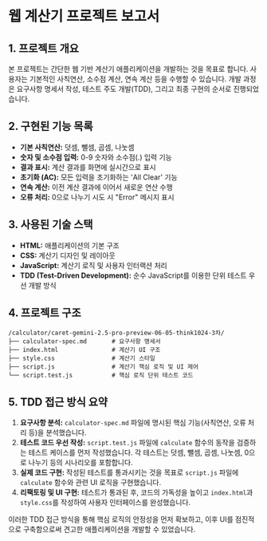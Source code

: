 # 웹 계산기 프로젝트 보고서

## 1. 프로젝트 개요

본 프로젝트는 간단한 웹 기반 계산기 애플리케이션을 개발하는 것을 목표로 합니다. 사용자는 기본적인 사칙연산, 소수점 계산, 연속 계산 등을 수행할 수 있습니다. 개발 과정은 요구사항 명세서 작성, 테스트 주도 개발(TDD), 그리고 최종 구현의 순서로 진행되었습니다.

## 2. 구현된 기능 목록

*   **기본 사칙연산:** 덧셈, 뺄셈, 곱셈, 나눗셈
*   **숫자 및 소수점 입력:** 0-9 숫자와 소수점(.) 입력 기능
*   **결과 표시:** 계산 결과를 화면에 실시간으로 표시
*   **초기화 (AC):** 모든 입력을 초기화하는 'All Clear' 기능
*   **연속 계산:** 이전 계산 결과에 이어서 새로운 연산 수행
*   **오류 처리:** 0으로 나누기 시도 시 "Error" 메시지 표시

## 3. 사용된 기술 스택

*   **HTML:** 애플리케이션의 기본 구조
*   **CSS:** 계산기 디자인 및 레이아웃
*   **JavaScript:** 계산기 로직 및 사용자 인터랙션 처리
*   **TDD (Test-Driven Development):** 순수 JavaScript를 이용한 단위 테스트 우선 개발 방식

## 4. 프로젝트 구조

```
/calculator/caret-gemini-2.5-pro-preview-06-05-think1024-3차/
├── calculator-spec.md       # 요구사항 명세서
├── index.html               # 계산기 UI 구조
├── style.css                # 계산기 스타일
├── script.js                # 계산기 핵심 로직 및 UI 제어
└── script.test.js           # 핵심 로직 단위 테스트 코드
```

## 5. TDD 접근 방식 요약

1.  **요구사항 분석:** `calculator-spec.md` 파일에 명시된 핵심 기능(사칙연산, 오류 처리 등)을 분석했습니다.
2.  **테스트 코드 우선 작성:** `script.test.js` 파일에 `calculate` 함수의 동작을 검증하는 테스트 케이스를 먼저 작성했습니다. 각 테스트는 덧셈, 뺄셈, 곱셈, 나눗셈, 0으로 나누기 등의 시나리오를 포함합니다.
3.  **실제 코드 구현:** 작성된 테스트를 통과시키는 것을 목표로 `script.js` 파일에 `calculate` 함수와 관련 UI 로직을 구현했습니다.
4.  **리팩토링 및 UI 구현:** 테스트가 통과된 후, 코드의 가독성을 높이고 `index.html`과 `style.css`를 작성하여 사용자 인터페이스를 완성했습니다.

이러한 TDD 접근 방식을 통해 핵심 로직의 안정성을 먼저 확보하고, 이후 UI를 점진적으로 구축함으로써 견고한 애플리케이션을 개발할 수 있었습니다.
